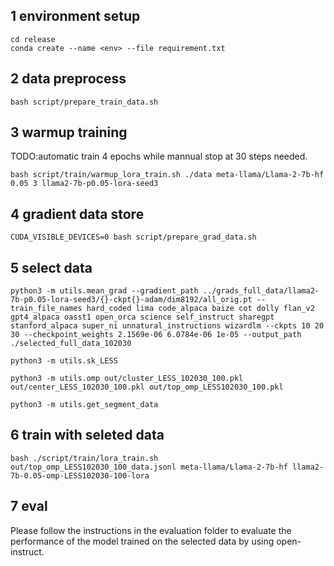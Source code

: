 ## 1  environment setup
```
cd release
conda create --name <env> --file requirement.txt
```

## 2  data preprocess
```
bash script/prepare_train_data.sh 
```

## 3 warmup training
TODO:automatic train 4 epochs while mannual stop at 30 steps needed.
```
bash script/train/warmup_lora_train.sh ./data meta-llama/Llama-2-7b-hf 0.05 3 llama2-7b-p0.05-lora-seed3
```

## 4 gradient data store
```
CUDA_VISIBLE_DEVICES=0 bash script/prepare_grad_data.sh
```

## 5 select data 
```
python3 -m utils.mean_grad --gradient_path ../grads_full_data/llama2-7b-p0.05-lora-seed3/{}-ckpt{}-adam/dim8192/all_orig.pt --train_file_names hard_coded lima code_alpaca baize cot dolly flan_v2 gpt4_alpaca oasst1 open_orca science self_instruct sharegpt stanford_alpaca super_ni unnatural_instructions wizardlm --ckpts 10 20 30 --checkpoint_weights 2.1569e-06 6.0784e-06 1e-05 --output_path ./selected_full_data_102030

python3 -m utils.sk_LESS

python3 -m utils.omp out/cluster_LESS_102030_100.pkl out/center_LESS_102030_100.pkl out/top_omp_LESS102030_100.pkl

python3 -m utils.get_segment_data
```

## 6 train with seleted data
```
bash ./script/train/lora_train.sh out/top_omp_LESS102030_100_data.jsonl meta-llama/Llama-2-7b-hf llama2-7b-0.05-omp-LESS102030-100-lora 
```

## 7 eval
Please follow the instructions in the evaluation folder to evaluate the performance of the model trained on the selected data by using open-instruct.
